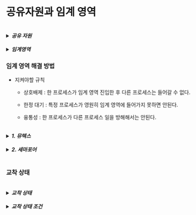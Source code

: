 # 공유자원과 임계 영역

<br>
<details>
<summary><b><i>공유 자원</i></b></summary>
<div markdown="1">
    <ul>
    <br>
    <li><b><i>프로세스, 스레드가 함께 접근할 수 있는 여러 자원들</i></b></li>
    <br>
    <li>모니터, 프린트, 메모리, 파일, 데이터 등...</li>
    <li>이 공유 자원을 두 개 이상의 프로세스가 동시에 접근하는 상황을 <b>경쟁 상태</b>라고 한다.</li>
    </ul>
</div>  
</details>

<br>
<details>
<summary><b><i>임계영역</i></b></summary>
<div markdown="1">
    <ul>
    <br>
    <li><b><i>공유 자원에 접근할 때 순서가 다르면 결과가 달라지는 영역</i></b></li>
    </ul>
</div>  
</details>

### 임계 영역 해결 방법

- 지켜야할 규칙
    -   상호배제 : 한 프로세스가 임계 영역 진입한 후 다른 프로세스는 들어갈 수 없다.

    -   한정 대기 : 특정 프로세스가 영원히 임계 영역에 들어가지 못하면 안된다.

    -   융통성 : 한 프로세스가 다른 프로세스 일을 방해해서는 안된다.

<br>
<details>
<summary><b><i>1. 뮤텍스</i></b></summary>
<div markdown="1">
    <ul>
    <br>
    <li><b><i>잠금 메커니즘을 이용하여 리소스에 대한 접근을 동기화 하는 기법</i></b></li>
    <br>
    <li>바이너리 세마포어라고 불리기도 함</li>
    </ul>
</div>  
</details>

<br>
<details>
<summary><b><i>2. 세마포어</i></b></summary>
<div markdown="1">
    <ul>
    <br>
    <li><b><i>상호 배제가 일어나는 신호 메커니즘</i></b></li>
    <br>
    <li>wiat()함수 : 공유자원에 접근할 때</li>
    <li>signal()함수 : 공유자원을 해제할 때</li>
    </ul>
</div>  
</details>
<br>

### 교착 상태

<br>
<details>
<summary><b><i>교착 상태</i></b></summary>
<div markdown="1">
    <ul>
    <br>
    <li><b><i>두 개 이상의 프로세스들이 서로가 가진 자원을 기다리며 중단된 상태</i></b></li>
    </ul>
</div>  
</details>

<br>
<details>
<summary><b><i>교착 상태 조건</i></b></summary>
<div markdown="1">
    <ul>
    <br>
    <li>1. 상호 배제 : <b><i>한 프로세스가 자원을 독점하고 있으면 다른 프로세스들은 접근 불가</i></b></li>
    <li>2. 점유 대기 : <b><i>특정 프로세스가 점유한 자원을 다른 프로세스가 요청하는 상태</i></b></li>
    <li>3. 비선점 : <b><i>다른 프로세스 자원을 강제적으로 가져올 수 없음</i></b></li>
    <li>4. 환형대기 : <b><i>서로가 서로의 자원을 요구하는 상황</i></b></li>
    </ul>
</div>  
</details>

